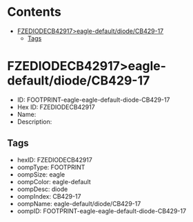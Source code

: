 



Contents
========

* [FZEDIODECB42917>eagle-default/diode/CB429-17](#fzediodecb42917eagle-defaultdiodecb429-17)
	* [Tags](#tags)

# FZEDIODECB42917>eagle-default/diode/CB429-17

- ID: FOOTPRINT-eagle-eagle-default-diode-CB429-17
- Hex ID: FZEDIODECB42917
- Name: 
- Description: 

## Tags

- hexID: FZEDIODECB42917
- oompType: FOOTPRINT
- oompSize: eagle
- oompColor: eagle-default
- oompDesc: diode
- oompIndex: CB429-17
- oompName: eagle-default/diode/CB429-17
- oompID: FOOTPRINT-eagle-eagle-default-diode-CB429-17
